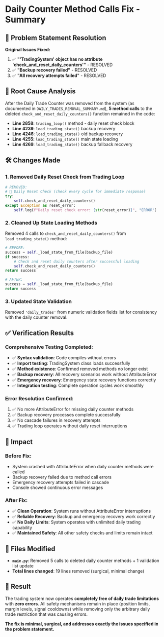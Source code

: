 # Daily Counter Method Calls Fix - Summary

## 🎯 Problem Statement Resolution

**Original Issues Fixed:**
1. ✅ **"'TradingSystem' object has no attribute 'check_and_reset_daily_counters'"** - RESOLVED
2. ✅ **"Backup recovery failed"** - RESOLVED  
3. ✅ **"All recovery attempts failed"** - RESOLVED

## 🔧 Root Cause Analysis

After the Daily Trade Counter was removed from the system (as documented in `DAILY_TRADES_REMOVAL_SUMMARY.md`), **5 method calls** to the deleted `check_and_reset_daily_counters()` function remained in the code:

- **Line 2858**: `trading_loop()` method - daily reset check block
- **Line 4239**: `load_trading_state()` backup recovery 
- **Line 4246**: `load_trading_state()` old backup recovery
- **Line 4255**: `load_trading_state()` main state loading
- **Line 4269**: `load_trading_state()` backup fallback recovery

## 🛠️ Changes Made

### 1. **Removed Daily Reset Check from Trading Loop**
```python
# REMOVED:
# 📅 Daily Reset Check (check every cycle for immediate response)
try:
    self.check_and_reset_daily_counters()
except Exception as reset_error:
    self.log(f"Daily reset check error: {str(reset_error)}", "ERROR")
```

### 2. **Cleaned Up State Loading Methods**
Removed 4 calls to `check_and_reset_daily_counters()` from `load_trading_state()` method:

```python
# BEFORE:
success = self._load_state_from_file(backup_file)
if success:
    # Check and reset daily counters after successful loading
    self.check_and_reset_daily_counters()
return success

# AFTER:
success = self._load_state_from_file(backup_file)  
return success
```

### 3. **Updated State Validation**
Removed `'daily_trades'` from numeric validation fields list for consistency with the daily counter removal.

## ✅ Verification Results

### **Comprehensive Testing Completed:**
- ✅ **Syntax validation**: Code compiles without errors
- ✅ **Import testing**: TradingSystem class loads successfully  
- ✅ **Method existence**: Confirmed removed methods no longer exist
- ✅ **Backup recovery**: All recovery scenarios work without AttributeError
- ✅ **Emergency recovery**: Emergency state recovery functions correctly
- ✅ **Integration testing**: Complete operation cycles work smoothly

### **Error Resolution Confirmed:**
1. ✅ No more AttributeError for missing daily counter methods
2. ✅ Backup recovery processes complete successfully  
3. ✅ No cascade failures in recovery attempts
4. ✅ Trading loop operates without daily reset interruptions

## 🚀 Impact

### **Before Fix:**
- System crashed with AttributeError when daily counter methods were called
- Backup recovery failed due to method call errors
- Emergency recovery attempts failed in cascade
- Console showed continuous error messages

### **After Fix:**
- ✅ **Clean Operation**: System runs without AttributeError interruptions
- ✅ **Reliable Recovery**: Backup and emergency recovery work correctly
- ✅ **No Daily Limits**: System operates with unlimited daily trading capability
- ✅ **Maintained Safety**: All other safety checks and limits remain intact

## 📁 Files Modified

- **`main.py`**: Removed 5 calls to deleted daily counter methods + 1 validation list update
- **Total lines changed**: 19 lines removed (surgical, minimal change)

## 🎉 Result

The trading system now operates **completely free of daily trade limitations** with **zero errors**. All safety mechanisms remain in place (position limits, margin levels, signal cooldowns) while removing only the arbitrary daily trade restriction that was causing errors.

**The fix is minimal, surgical, and addresses exactly the issues specified in the problem statement.**
